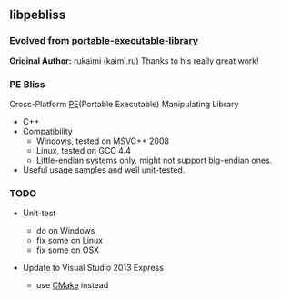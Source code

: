 libpebliss
---
### Evolved from [portable-executable-library](https://code.google.com/p/portable-executable-library)
**Original Author:** rukaimi (kaimi.ru)
Thanks to his really great work!

### PE Bliss
Cross-Platform [PE](https://en.wikipedia.org/wiki/Portable_Executable)(Portable Executable) Manipulating Library
* C++
* Compatibility
  * Windows, tested on MSVC++ 2008
  * Linux, tested on GCC 4.4
  * Little-endian systems only, might not support big-endian ones.
* Useful usage samples and well unit-tested.

### TODO

* Unit-test
  * do on Windows
  * fix some on Linux
  * fix some on OSX

* Update to Visual Studio 2013 Express
  * use [CMake](http://cmake.org) instead

